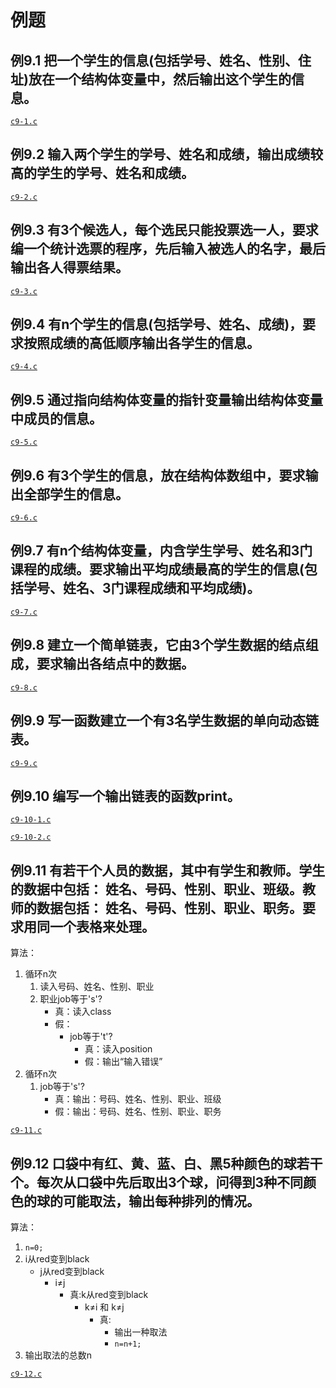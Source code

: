 # 例题

## 例9.1 把一个学生的信息(包括学号、姓名、性别、住址)放在一个结构体变量中，然后输出这个学生的信息。

[`c9-1.c`](c9-1.c)

## 例9.2 输入两个学生的学号、姓名和成绩，输出成绩较高的学生的学号、姓名和成绩。

[`c9-2.c`](c9-2.c)

## 例9.3 有3个候选人，每个选民只能投票选一人，要求编一个统计选票的程序，先后输入被选人的名字，最后输出各人得票结果。

[`c9-3.c`](c9-3.c)

## 例9.4 有n个学生的信息(包括学号、姓名、成绩)，要求按照成绩的高低顺序输出各学生的信息。

[`c9-4.c`](c9-4.c)

## 例9.5 通过指向结构体变量的指针变量输出结构体变量中成员的信息。

[`c9-5.c`](c9-5.c)

## 例9.6 有3个学生的信息，放在结构体数组中，要求输出全部学生的信息。

[`c9-6.c`](c9-6.c)

## 例9.7 有n个结构体变量，内含学生学号、姓名和3门课程的成绩。要求输出平均成绩最高的学生的信息(包括学号、姓名、3门课程成绩和平均成绩)。

[`c9-7.c`](c9-7.c)

## 例9.8 建立一个简单链表，它由3个学生数据的结点组成，要求输出各结点中的数据。

[`c9-8.c`](c9-8.c)

## 例9.9 写一函数建立一个有3名学生数据的单向动态链表。

[`c9-9.c`](c9-9.c)

## 例9.10 编写一个输出链表的函数print。

[`c9-10-1.c`](c9-10-1.c)

[`c9-10-2.c`](c9-10-2.c)

## 例9.11 有若干个人员的数据，其中有学生和教师。学生的数据中包括： 姓名、号码、性别、职业、班级。教师的数据包括： 姓名、号码、性别、职业、职务。要求用同一个表格来处理。

算法：
1. 循环n次
   1. 读入号码、姓名、性别、职业
   2. 职业job等于's'?
      - 真：读入class
      - 假：
        - job等于't'?
          - 真：读入position
          - 假：输出“输入错误”
2. 循环n次
   1. job等于's'?
      - 真：输出：号码、姓名、性别、职业、班级
      - 假：输出：号码、姓名、性别、职业、职务 

[`c9-11.c`](c9-11.c)

## 例9.12 口袋中有红、黄、蓝、白、黑5种颜色的球若干个。每次从口袋中先后取出3个球，问得到3种不同颜色的球的可能取法，输出每种排列的情况。

算法：
1. `n=0;`
2. i从red变到black
   - j从red变到black
     - i$\neq$j
       - 真:k从red变到black
         - k$\neq$i 和 k$\neq$j
           - 真:
             - 输出一种取法
             - `n=n+1;`
3. 输出取法的总数n

[`c9-12.c`](c9-12.c)

